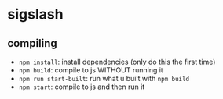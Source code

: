 # sigslash

## compiling

- `npm install`: install dependencies (only do this the first time)
- `npm build`: compile to js WITHOUT running it
- `npm run start-built`: run what u built with `npm build`
- `npm start`: compile to js and then run it
